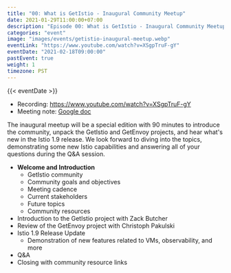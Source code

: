 ```yaml
---
title: "00: What is GetIstio - Inaugural Community Meetup"
date: 2021-01-29T11:00:00+07:00
description: "Episode 00: What is GetIstio - Inaugural Community Meetup"
categories: "event"
image: "images/events/getistio-inaugural-meetup.webp"
eventLink: "https://www.youtube.com/watch?v=XSgpTruF-gY"
eventDate: "2021-02-18T09:00:00"
pastEvent: true
weight: 1
timezone: PST
---
```


{{< eventDate >}}

- Recording: <https://www.youtube.com/watch?v=XSgpTruF-gY>
- Meeting note: [Google doc](https://docs.google.com/document/d/1jgcnuefeFlFEVtfeSVmTOxuUvI7KPznFN5zR9hzrjew/edit?usp=sharing)

The inaugural meetup will be a special edition with 90 minutes to introduce the community, unpack the GetIstio and GetEnvoy projects, and hear what's new in the Istio 1.9 release. We look forward to diving into the topics, demonstrating some new Istio capabilities and answering all of your questions during the Q&A session.

- **Welcome and Introduction**
    - GetIstio community
    - Community goals and objectives
    - Meeting cadence
    - Current stakeholders
    - Future topics
    - Community resources
- Introduction to the GetIstio project with Zack Butcher
- Review of the GetEnvoy project with Christoph Pakulski
- Istio 1.9 Release Update
    - Demonstration of new features related to VMs, observability, and more
- Q&A
- Closing with community resource links
